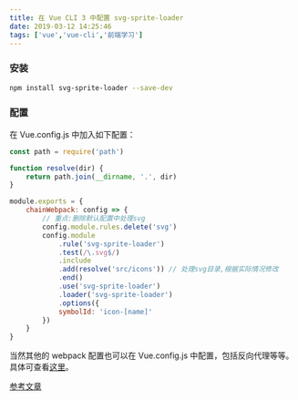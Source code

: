 ```yaml
---
title: 在 Vue CLI 3 中配置 svg-sprite-loader
date: 2019-03-12 14:25:46
tags: ['vue','vue-cli','前端学习']
---
```


### 安装

```bash
npm install svg-sprite-loader --save-dev
```

### 配置

在 Vue.config.js 中加入如下配置：

```javascript
const path = require('path')

function resolve(dir) {
    return path.join(__dirname, '.', dir)
}

module.exports = {
    chainWebpack: config => {
        // 重点:删除默认配置中处理svg
        config.module.rules.delete('svg')
        config.module
            .rule('svg-sprite-loader')
            .test(/\.svg$/)
            .include
            .add(resolve('src/icons')) // 处理svg目录,根据实际情况修改
            .end()
            .use('svg-sprite-loader')
            .loader('svg-sprite-loader')
            .options({
            symbolId: 'icon-[name]'
        })
    }
}
```

当然其他的 webpack 配置也可以在 Vue.config.js 中配置，包括反向代理等等。具体可查看[这里](https://cli.vuejs.org/zh/guide/webpack.html)。

[参考文章](https://juejin.im/post/5bc93881f265da0aea69ae2e)